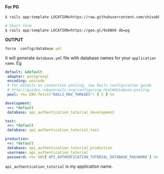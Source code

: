   
 #### For PG
 ```bash
 $ rails app:template LOCATION=https://raw.githubusercontent.com/shivabhusal/useful_rails_templates/master/database_template.rb db=pg
 
 # Short form
 $ rails app:template LOCATION=https://goo.gl/9s8NV6 db=pg
 ```
 
 **OUTPUT**
 ```ruby
 force  config/database.yml

 ```
 It will generate `database.yml` file with database names for your `application name`. Eg
 
 ```yaml
 default: &default
  adapter: postgresql
  encoding: unicode
  # For details on connection pooling, see Rails configuration guide
  # http://guides.rubyonrails.org/configuring.html#database-pooling
  pool: <%= ENV.fetch("RAILS_MAX_THREADS") { 5 } %>

development:
  <<: *default
  database: api_authentication_tutorial_development

test:
  <<: *default
  database: api_authentication_tutorial_test

production:
  <<: *default
  database: api_authentication_tutorial_production
  username: api_authentication_tutorial
  password: <%= ENV['API_AUTHENTICATION_TUTORIAL_DATABASE_PASSWORD'] %>

 ```
`api_authentication_tutorial` is my application name.
